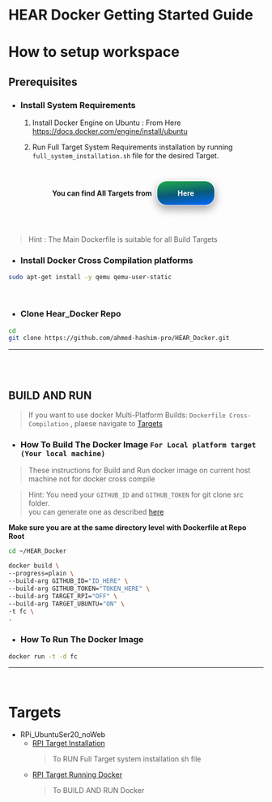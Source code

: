 # HEAR Docker Getting Started Guide

# How to setup workspace


 ## **Prerequisites**
- ### Install System Requirements
   1. Install Docker Engine on Ubuntu : From Here https://docs.docker.com/engine/install/ubuntu



   2. Run Full Target System Requirements installation by running ```full_system_installation.sh``` file for the desired Target.

<br>

<div style="font-weight: 700;    
    display: flex;
    justify-content: center;
    align-items: center;">  
    You can find All Targets from
    <a class="top-link hide" style="box-shadow: 0 8px 16px 0 rgba(0,0,0,0.2), 0 6px 20px 0 rgba(0,0,0,0.19);margin:10px 10px;color:white;background: linear-gradient(174deg, rgba(33,171,72,1) 0%, rgba(9,90,121,1) 52%, rgba(0,104,255,1) 100%);
;padding:15px 40px;border-radius: 20px !important;border:1px solid #fff;text-decoration: none;" href="#Targets">Here</a>
</div>

<br>
<br>

> Hint : The Main Dockerfile is suitable for all Build Targets 



- ### Install Docker Cross Compilation platforms

```bash 
sudo apt-get install -y qemu qemu-user-static

```
<br>

- ### Clone Hear_Docker Repo
```bash
cd
git clone https://github.com/ahmed-hashim-pro/HEAR_Docker.git
```

--- 

<br>
<br>

## **BUILD AND RUN**
> If you want to use docker Multi-Platform Builds: ```Dockerfile Cross-Compilation``` , plaese navigate to [Targets](#Targets)
- ### How To Build The Docker Image ```For Local platform target (Your local machine)```
> These instructions for Build and Run docker image on current host machine not for docker cross compile 



> Hint: You need your ```GITHUB_ID``` and ```GITHUB_TOKEN``` for git clone src folder.\
you can generate one as described [here](https://docs.github.com/en/authentication/keeping-your-account-and-data-secure/managing-your-personal-access-tokens)

**Make sure you are at the same directory level with Dockerfile at Repo Root**


```bash 
cd ~/HEAR_Docker

docker build \
--progress=plain \
--build-arg GITHUB_ID="ID_HERE" \
--build-arg GITHUB_TOKEN="TOKEN_HERE" \
--build-arg TARGET_RPI="OFF" \
--build-arg TARGET_UBUNTU="ON" \
-t fc \
.

```

- ### How To Run The Docker Image

```bash 
docker run -t -d fc
```
---

<br>

 <a id="Targets"></a>
# Targets

* RPi_UbuntuSer20_noWeb
   * [RPI Target Installation](/RPi_UbuntuSer20_noWeb/RPI_Target_installation.md) 
      >To RUN Full Target system installation sh file
   * [RPI Target Running Docker](/RPi_UbuntuSer20_noWeb/RPI_Target_Running.md)
     >To BUILD AND RUN Docker 
